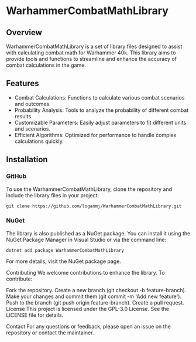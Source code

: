 # WarhammerCombatMathLibrary

## Overview
WarhammerCombatMathLibrary is a set of library files designed to assist with calculating combat math for Warhammer 40k. This library aims to provide tools and functions to streamline and enhance the accuracy of combat calculations in the game.

## Features
- Combat Calculations: Functions to calculate various combat scenarios and outcomes.
- Probability Analysis: Tools to analyze the probability of different combat results.
- Customizable Parameters: Easily adjust parameters to fit different units and scenarios.
- Efficient Algorithms: Optimized for performance to handle complex calculations quickly.

## Installation

### GitHub
To use the WarhammerCombatMathLibrary, clone the repository and include the library files in your project:

`git clone https://github.com/loganmj/WarhammerCombatMathLibrary.git`

### NuGet
The library is also published as a NuGet package. You can install it using the NuGet Package Manager in Visual Studio or via the command line:

`dotnet add package WarhammerCombatMathLibrary`

For more details, visit the NuGet package page.

Contributing
We welcome contributions to enhance the library. To contribute:

Fork the repository.
Create a new branch (git checkout -b feature-branch).
Make your changes and commit them (git commit -m 'Add new feature').
Push to the branch (git push origin feature-branch).
Create a pull request.
License
This project is licensed under the GPL-3.0 License. See the LICENSE file for details.

Contact
For any questions or feedback, please open an issue on the repository or contact the maintainer.
